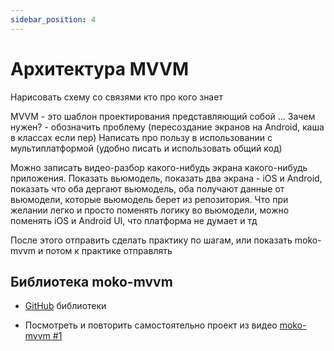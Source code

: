 ```yaml
---
sidebar_position: 4
---
```


# Архитектура MVVM

Нарисовать схему со связями кто про кого знает  

MVVM - это шаблон проектирования представляющий собой ...
Зачем нужен? - обозначить проблему (пересоздание экранов на Android, каша в классах если пер)
Написать про пользу в использовании с мультиплатформой (удобно писать и использовать общий код)

Можно записать видео-разбор какого-нибудь экрана какого-нибудь приложения. Показать вьюмодель, показать два экрана - iOS и Android, показать что оба дергают вьюмодель, оба получают данные от вьюмодели, которые вьюмодель берет из репозитория. Что при желании легко и просто поменять логику во вьюмодели, можно поменять iOS и Android UI, что платформа не думает и тд

После этого отправить сделать практику по шагам, или показать moko-mvvm и потом к практике отправлять

## Библиотека moko-mvvm

- [GitHub](https://github.com/icerockdev/moko-mvvm) библиотеки

- Посмотреть и повторить самостоятельно проект из видео [moko-mvvm #1](https://youtu.be/qe8FcIQEmyA)